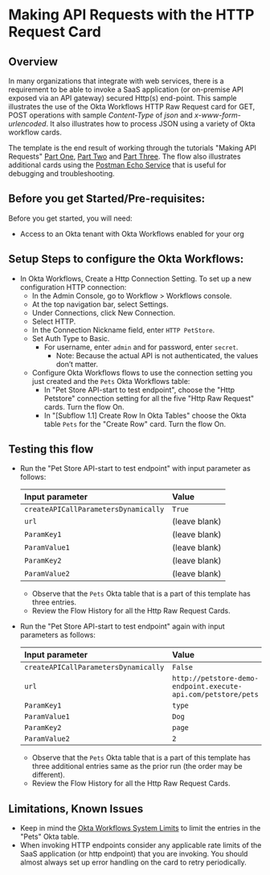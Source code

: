 # Making API Requests with the HTTP Request Card

## Overview


In many organizations that integrate with web services, there is a requirement to be able to invoke a SaaS application (or on-premise API exposed via an API gateway) secured Http(s) end-point.  This sample illustrates the use of the Okta Workflows HTTP Raw Request card for GET, POST operations with sample *Content-Type* of *json* and *x-www-form-urlencoded*. It also illustrates how to process JSON using a variety of Okta workflow cards. 

The template is the end result of working through the tutorials "Making API Requests" [Part One](https://learn.workflows.okta.com/tutorials/unauthenticatedapi-walkthrough/ ), 
[Part Two](https://learn.workflows.okta.com/tutorials/addbasicapi-walkthrough/) and [Part Three](https://learn.workflows.okta.com/tutorials/processjson-walkthrough/). The flow also illustrates additional cards using the [Postman Echo Service](https://docs.postman-echo.com/?version=latest) that is useful for debugging and troubleshooting. 

## Before you get Started/Pre-requisites: 

Before you get started, you will need:
- Access to an Okta tenant with Okta Workflows enabled for your org 
 

## Setup Steps to configure the Okta Workflows: 
- In Okta Workflows, Create a Http Connection Setting. To set up a new configuration HTTP connection:
    - In the Admin Console, go to Workflow > Workflows console.
    - At the top navigation bar, select Settings.
    - Under Connections, click New Connection.
    - Select HTTP.
    - In the Connection Nickname field, enter `HTTP PetStore`.
    - Set Auth Type to Basic.
         - For username, enter `admin` and for password, enter `secret`.
             - Note: Because the actual API is not authenticated, the values don’t matter.
  - Configure Okta Workflows flows to use the connection setting you just created and the `Pets` Okta Workflows table:
    - In "Pet Store API-start to test endpoint", choose the "Http Petstore" connection setting for all the five "Http Raw Request" cards. Turn the flow On.
    - In "[Subflow 1.1] Create Row In Okta Tables" choose the Okta table `Pets` for the "Create Row" card. Turn the flow On.
    

## Testing this flow
- Run the "Pet Store API-start to test endpoint" with input parameter as follows:

    | Input parameter  | Value | 
    |:----------|:----------|
    | `createAPICallParametersDynamically` | `True`    | 
    | `url`    |(leave blank)| 
    |`ParamKey1`|(leave blank) |
    |`ParamValue1`| (leave blank)|
    |`ParamKey2`| (leave blank)| 
    |`ParamValue2`|(leave blank)|

    - Observe that the `Pets` Okta table that is a part of this template has three entries.
    - Review the Flow History for all the Http Raw Request Cards.
- Run the "Pet Store API-start to test endpoint" again with input parameters as follows:

     | Input parameter  | Value | 
     |:----------|:----------|
     | `createAPICallParametersDynamically`    | `False`    | 
     | `url`    | `http://petstore-demo-endpoint.execute-api.com/petstore/pets` | 
     |`ParamKey1`| `type`|
     |`ParamValue1`|`Dog`|
     |`ParamKey2`|`page`| 
     |`ParamValue2`| `2`|
    - Observe that the `Pets` Okta table that is a part of this template has three additional entries same as the prior run (the order may be different).
    - Review the Flow History for all the Http Raw Request Cards.

## Limitations, Known Issues

- Keep in mind the [Okta Workflows System Limits](https://help.okta.com/en/prod/Content/Topics/Workflows/workflows-system-limits.htm) to limit the entries in the "Pets" Okta table. 
- When invoking HTTP endpoints consider any applicable rate limits of the SaaS application (or http endpoint) that you are invoking. You should almost always set up error handling on the card to retry periodically. 